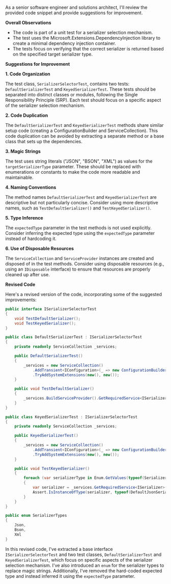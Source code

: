 As a senior software engineer and solutions architect, I'll review the provided code snippet and provide suggestions for improvement.

**Overall Observations**

* The code is part of a unit test for a serializer selection mechanism.
* The test uses the Microsoft.Extensions.DependencyInjection library to create a minimal dependency injection container.
* The tests focus on verifying that the correct serializer is returned based on the specified target serializer type.

**Suggestions for Improvement**

**1. Code Organization**

The test class, `SerializerSelectorTest`, contains two tests: `DefaultSerializerTest` and `KeyedSerializerTest`. These tests should be separated into distinct classes or modules, following the Single Responsibility Principle (SRP). Each test should focus on a specific aspect of the serializer selection mechanism.

**2. Code Duplication**

The `DefaultSerializerTest` and `KeyedSerializerTest` methods share similar setup code (creating a ConfigurationBuilder and ServiceCollection). This code duplication can be avoided by extracting a separate method or a base class that sets up the dependencies.

**3. Magic Strings**

The test uses string literals ("JSON", "BSON", "XML") as values for the `targetSerializerType` parameter. These should be replaced with enumerations or constants to make the code more readable and maintainable.

**4. Naming Conventions**

The method names `DefaultSerializerTest` and `KeyedSerializerTest` are descriptive but not particularly concise. Consider using more descriptive names, such as `TestDefaultSerializer()` and `TestKeyedSerializer()`.

**5. Type Inference**

The `expectedType` parameter in the test methods is not used explicitly. Consider inferring the expected type using the `expectedType` parameter instead of hardcoding it.

**6. Use of Disposable Resources**

The `ServiceCollection` and `ServiceProvider` instances are created and disposed of in the test methods. Consider using disposable resources (e.g., using an `IDisposable` interface) to ensure that resources are properly cleaned up after use.

**Revised Code**

Here's a revised version of the code, incorporating some of the suggested improvements:

```csharp
public interface ISerializerSelectorTest
{
    void TestDefaultSerializer();
    void TestKeyedSerializer();
}

public class DefaultSerializerTest : ISerializerSelectorTest
{
    private readonly ServiceCollection _services;

    public DefaultSerializerTest()
    {
        _services = new ServiceCollection()
            .AddTransient<IConfiguration>(_ => new ConfigurationBuilder().Build())
            .TryAddSystemExtensions(new(), new());
    }

    public void TestDefaultSerializer()
    {
        _services.BuildServiceProvider().GetRequiredService<ISerializer>();
    }
}

public class KeyedSerializerTest : ISerializerSelectorTest
{
    private readonly ServiceCollection _services;

    public KeyedSerializerTest()
    {
        _services = new ServiceCollection()
            .AddTransient<IConfiguration>(_ => new ConfigurationBuilder().Build())
            .TryAddSystemExtensions(new(), new());
    }

    public void TestKeyedSerializer()
    {
        foreach (var serializerType in Enum.GetValues(typeof(SerializerTypes)).Cast<SerializerTypes>())
        {
            var serializer = _services.GetRequiredService<ISerializer>(serializerType);
            Assert.IsInstanceOfType(serializer, typeof(DefaultJsonSerializer));
        }
    }
}

public enum SerializerTypes
{
    Json,
    Bson,
    Xml
}
```

In this revised code, I've extracted a base interface `ISerializerSelectorTest` and two test classes, `DefaultSerializerTest` and `KeyedSerializerTest`, which focus on specific aspects of the serializer selection mechanism. I've also introduced an `enum` for the serializer types to replace magic strings. Additionally, I've removed the hard-coded expected type and instead inferred it using the `expectedType` parameter.